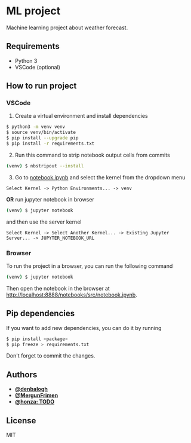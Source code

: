 # ML project

Machine learning project about weather forecast.

## Requirements

- Python 3
- VSCode (optional)

## How to run project

### VSCode

1. Create a virtual environment and install dependencies

```bash
$ python3 -m venv venv
$ source venv/bin/activate
$ pip install --upgrade pip
$ pip install -r requirements.txt
```

2. Run this command to strip notebook output cells from commits

```bash
(venv) $ nbstripout --install
```

3. Go to [notebook.ipynb](./src/notebook.ipynb) and select the kernel from the dropdown menu

```text
Select Kernel -> Python Environments... -> venv
```

**OR** run jupyter notebook in browser

```bash
(venv) $ jupyter notebook
```

and then use the server kernel

```text
Select Kernel -> Select Another Kernel... -> Existing Jupyter Server... -> JUPYTER_NOTEBOOK_URL
```

### Browser

To run the project in a browser, you can run the following command

```bash
(venv) $ jupyter notebook
```

Then open the notebook in the browser at [http://localhost:8888/notebooks/src/notebook.ipynb](http://localhost:8888/notebooks/src/notebook.ipynb).

## Pip dependencies

If you want to add new dependencies, you can do it by running

```bash
$ pip install <package>
$ pip freeze > requirements.txt
```

Don't forget to commit the changes.

## Authors

- [**@denbalogh**](https://github.com/denbalogh)
- [**@MergunFrimen**](https://github.com/MergunFrimen)
- [**@honza: TODO**](https://github.com/TODO)


## License

MIT
